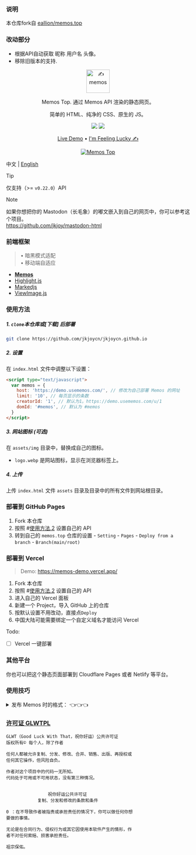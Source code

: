 ### 说明

本仓库fork自 [eallion/memos.top](https://github.com/eallion/memos.top)


### 改动部分

- 根据API自动获取 昵称 用户名 头像。
- 移除旧版本的支持.







<p align="center"><a href="https://usememos.com"><img height="64px" src="https://raw.githubusercontent.com/eallion/memos.top/main/assets/img/logo-full.webp" alt="✍️ memos" /></a></p>

<p align="center">Memos Top. 通过 Memos API 渲染的静态网页。</p>
<p align="center">简单的 HTML、纯净的 CSS、原生的 JS。</p>

<p align="center">
  <img src="https://img.shields.io/badge/Memos-Top-orange" />
  <img src="https://img.shields.io/badge/Author-eallion-brightgreen" />
</p>

<p align="center">
  <a href="https://memos.top/">Live Demo</a> •
  <a href="https://eallion.com/memos" target="_blank" rel="noopener noreferrer" class="pure-menu-link">I'm Feeling Lucky ✍</a>
</p>

<p align="center">
  <a href="https://memos.top/" target="_blank"><img alt="Memos Top" src="https://raw.githubusercontent.com/eallion/memos.top/main/screenshot.png"></a>
</p>

中文 | [English](./README_en.md)

> [!TIP]
> 仅支持（>= `v0.22.0`）API

> [!NOTE]  
> 如果你想把你的 Mastodon（长毛象）的嘟文嵌入到自己的网页中，你可以参考这个项目。  
> <https://github.com/jkjoy/mastodon-html>

### 前端框架

> • 暗黑模式适配  
> • 移动端自适应

- [**Memos**](https://github.com/usememos/memos)
- [Highlight.js](https://github.com/highlightjs/highlight.js)
- [Markedjs](https://github.com/markedjs/marked)
- [ViewImage.js](https://github.com/Tokinx/ViewImage)

### 使用方法

##### 1. `clone`本仓库或[下载] 后部署

```bash
git clone https://github.com/jkjoycn/jkjoycn.github.io
```

##### 2. 设置

在 `index.html` 文件中调整以下设置：

```html
<script type="text/javascript">
  var memos = {
    host: 'https://demo.usememos.com/', // 修改为自己部署 Memos 的网址
    limit: '10', // 每页显示的条数
    creatorId: '1', // 默认为1。https://demo.usememos.com/u/1
    domId: '#memos', // 默认为 #memos
  }
</script>
```

##### 3. 网站图标 (*可选*)

在 `assets/img` 目录中，替换成自己的图标。

- `logo.webp` 是网站图标，显示在浏览器标签上。




##### 4. 上传

上传 `index.html` 文件 `assets` 目录及目录中的所有文件到网站根目录。

### 部署到 GitHub Pages

 

1. Fork 本仓库
2. 按照 #[使用方法.2](#2-设置) 设置自己的 API
3. 转到自己的 `memos.top` 仓库的设置 - `Setting` - `Pages` - `Deploy from a branch` - `Branch(main/root)`

### 部署到 Vercel

> Demo: <https://memos-demo.vercel.app/>

1. Fork 本仓库
2. 按照 #[使用方法.2](#2-设置) 设置自己的 API
3. 进入自己的 Vercel 面板
4. 新建一个 Project，导入 GitHub 上的仓库
5. 按默认设置不用改动，直接点`Deploy`
6. 中国大陆可能需要绑定一个自定义域名才能访问 Vercel

Todo:

- [ ] Vercel 一键部署

### 其他平台

你也可以把这个静态页面部署到 Cloudflare Pages 或者 Netlify 等平台。

### 使用技巧

<details><summary>
发布 Memos 时的格式： 👈👈👈
</summary>  

1. Bilibili 视频。分享的视频链接。支持`BV/AV`号。暂不支持`b23.tv`链接。

```
https://www.bilibili.com/video/BV1Sd4y1b7yg/
```

2. Youtube 视频。分享的视频链接。

```
https://www.youtube.com/watch?v=mNK6h1dfy2o
```

3. Youku 视频。分享的视频链接。

```
https://v.youku.com/v_show/id_XNTkyMjkxNTEyOA==.html
```

4. 腾讯视频。分享的视频链接。

```
https://v.qq.com/x/cover/mzc00200z47sdeu/m0044zpag6c.html
```

5. Spotify 音乐。分享的链接。支持`track/album`。

```
https://open.spotify.com/track/6Uq8BnOxvXJsQiJ2XqfO5P
```

6. 网易云音乐。链接即可。

```
https://music.163.com/#/song?id=4153490
```

7. QQ 音乐。只支持 `sondmid` 不支持 `songid`。

```
https://y.qq.com/n/ryqq/songDetail/004W3BfK46dMXk
```

8. 豆瓣。链接即可。需要自己的 API。

> 如果要启动解析豆瓣功能，需要取消注释 [`// fetchDB()`](https://github.com/eallion/memos.top/blob/main/assets/js/main.js#L208) 然后替换成可用的 API [`var dbAPI = "https://api.example.com/"`](https://github.com/eallion/memos.top/blob/main/assets/js/main.js#L218)，这两行位于： [`assets/js/main.js`](https://github.com/eallion/memos.top/blob/main/assets/js/main.js)

```
https://book.douban.com/subject/2567698/
https://movie.douban.com/subject/1889243/
```

</details>

### [许可证 GLWTPL](https://github.com/me-shaon/GLWTPL)

```
GLWT（Good Luck With That，祝你好运）公共许可证
版权所有© 每个人，除了作者

任何人都被允许复制、分发、修改、合并、销售、出版、再授权或
任何其它操作，但风险自负。

作者对这个项目中的代码一无所知。
代码处于可用或不可用状态，没有第三种情况。


                祝你好运公共许可证
            复制、分发和修改的条款和条件

0 ：在不导致作者被指责或承担责任的情况下，你可以做任何你想
要做的事情。

无论是在合同行为、侵权行为或其它因使用本软件产生的情形，作
者不对任何索赔、损害承担责任。

祖宗保佑。
```
